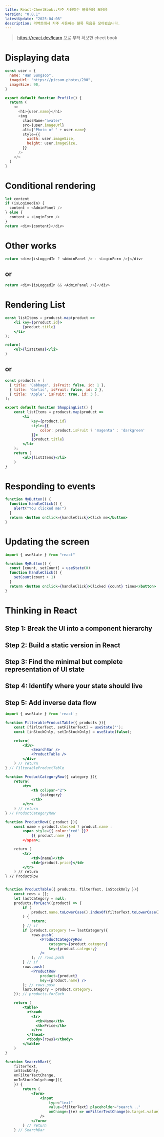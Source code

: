```yaml
---
title: React-CheetBook::자주 사용하는 블록묶음 모음음
version: "0.0.1"
latestUpdate: "2025-04-08"
description: 리액트에서 자주 사용하는 블록 묶음을 모아봤습니다.
---
```


> https://react.dev/learn 으로 부터 확보한 cheet book

# Displaying data

```javascript
const user = {
  name: "Han Sungsoo",
  imageUrl: "https://picsum.photos/200",
  imageSize: 90,
}

export default function Profile() {
  return (
    <>
      <h1>{user.name}</h1>
      <img
        className="avater"
        src={user.imageUrl}
        alt={"Photo of " + user.name}
        style={{
          width: user.imageSize,
          height: user.imageSize,
        }}
      />
    </>
  )
}
```

# Conditional rendering

```javascript
let content
if (isLoginedIn) {
  content = <AdminPanel />
} else {
  content = <LoginForm />
}
return <div>{content}</div>
```

# Other works

```javascript
return <div>{isLoggedIn ? <AdminPanel /> : <LoginForm />}</div>
```

## or

```javascript
return <div>{isLoggedIn && <AdminPanel />}</div>
```

# Rendering List

```jsx
const listItems = producst.map(product =>
	<li key={prroduct.id}>
		{product.title}
	</li>
);

return(
	<ul>{listItems}</li>
)
```

## or

```jsx
const products = [
  { title: 'Cabbage', isFruit: false, id: 1 },
  { title: 'Garlic', isFruit: false, id: 2 },
  { title: 'Apple', isFruit: true, id: 3 },
];

export default function ShoppingList() {
	const listItems = producst.map(product =>
		<li
			key={product.id}
			style={{
				color: product.isFruit ? 'magenta' : 'darkgreen'
			}}>
			{product.title}
		</li>
	);
	return (
		<ul>{listItems}</li>
	)
}
```

# Responding to events

```jsx
function MyButton() {
  function handleClick() {
    alert("You clicked me!")
  }
  return <button onClick={handleClick}>Click me</button>
}
```

# Updating the screen

```jsx
import { useState } from "react"

function MyButton() {
  const [count, setCount] = useState(0)
  function handleClick() {
    setCount(count + 1)
  }
  return <button onClick={handleClick}>Clicked {count} times</button>
}
```

# Thinking in React

## Step 1: Break the UI into a component hierarchy

## Step 2: Build a static version in React

## Step 3: Find the minimal but complete representation of UI state

## Step 4: Identify where your state should live

## Step 5: Add inverse data flow

```jsx
import { useState } from 'react';

function FilterableProductTable({ products }){
	const [firlterText, setFilterText] = useState('');
	const [inStockOnly, setInStockOnly] = useState(false);

	return(
		<div>
			<SearchBar />
			<ProductTable />
		</div>
	) // return
} // FilterableProductTable

function ProductCategoryRow({ category }){
	return(
		<tr>
			<th colSpan="2">
				{category}
			</th>
		</tr>
	) // return
} // ProductCategoryRow

function ProductRow({ product }){
	const name = product.stocked ? product.name :
		<span style={{ color:'red' }}?
			{{ product.name }}
		</span>;

	return (
		<tr>
			<td>{name}</td>
			<td>{product.price}</td>
		</tr>
	) // return
} // ProductRow

```

```jsx

function ProductTable({ products, filterText, inStockOnly }){
	const rows = [];
	let lastCategory = null;
	products.forEach((product) => {
		if (
			product.name.toLowerCase().indexOf(filterText.toLowerCase()) === -1
		) {
			return;
		} // if
		if (product.category !== lastCategory){
			rows.push(
				<ProductCategoryRow
					category={product.category}
					key={product.category}
				/>
			); // rows.push
		} // if
		rows.push(
			<ProductRow
				product={product}
				key={product.name} />
		); // rows.push
		lastCategory = product.category;
	}); // products.forEach

	return (
		<table>
	      <thead>
	        <tr>
	          <th>Name</th>
	          <th>Price</th>
	        </tr>
	      </thead>
	      <tbody>{rows}</tbody>
	    </table>
	)
}

function SeacrchBar({
	filterText,
	inStockOnly,
	onFilterTextChange,
	onInStockOnlychange}){
	}) {
		return (
			<form>
				<input
					type="text"
					value={filterText} placeholder="search..."
					onChange={(e) => onFilterTextChange(e.target.value)} />
				/>
			</form>
		) // return
	} // SearchBar
```
